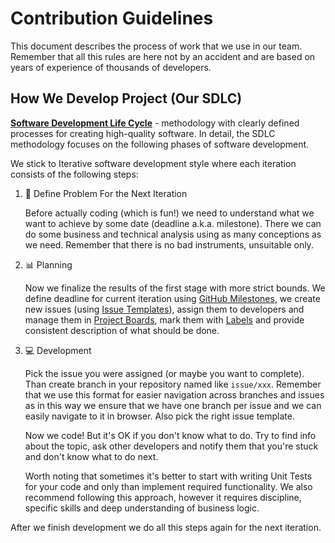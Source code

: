 # Contribution Guidelines

This document describes the process of work that we use in our team. Remember that all this rules are here not by an accident and are based on years of experience of thousands of developers.

## How We Develop Project (Our SDLC)

[**Software Development Life Cycle**](https://stackify.com/what-is-sdlc/) - methodology with clearly defined processes for creating high-quality software. In detail, the SDLC methodology focuses on the following phases of software development.

We stick to Iterative software development style where each iteration consists of the following steps:

1. :thinking: Define Problem For the Next Iteration

    Before actually coding (which is fun!) we need to understand what we want to achieve by some date (deadline a.k.a. milestone). There we can do some business and technical analysis using as many conceptions as we need. Remember that there is no bad instruments, unsuitable only.

2. :bar_chart: Planning

    Now we finalize the results of the first stage with more strict bounds. We define deadline for current iteration using [GitHub Milestones](https://docs.github.com/en/github/managing-your-work-on-github/about-milestones), we create new issues (using [Issue Templates](https://docs.github.com/en/github/building-a-strong-community/configuring-issue-templates-for-your-repository)), assign them to developers and  manage them in [Project Boards](https://docs.github.com/en/github/managing-your-work-on-github/about-project-boards), mark them with [Labels](https://docs.github.com/en/github/managing-your-work-on-github/about-labels) and provide consistent description of what should be done.

3. :computer: Development

    Pick the issue you were assigned (or maybe you want to complete). Than create branch in your repository named like `issue/xxx`. Remember that we use this format for easier navigation across branches and issues as in this way we ensure that we have one branch per issue and we can easily navigate to it in browser. Also pick the right issue template.

    Now we code! But it's OK if you don't know what to do. Try to find info about the topic, ask other developers and notify them that you're stuck and don't know what to do next.

    Worth noting that sometimes it's better to start with writing Unit Tests for your code and only than implement required functionality. We also recommend following this approach, however it requires discipline, specific skills and deep understanding of business logic.

After we finish development we do all this steps again for the next iteration.